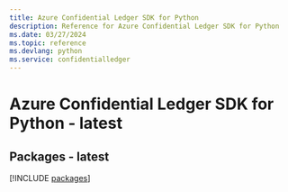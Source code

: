 ```yaml
---
title: Azure Confidential Ledger SDK for Python
description: Reference for Azure Confidential Ledger SDK for Python
ms.date: 03/27/2024
ms.topic: reference
ms.devlang: python
ms.service: confidentialledger
---
```

# Azure Confidential Ledger SDK for Python - latest
## Packages - latest
[!INCLUDE [packages](confidential-ledger-index.md)]